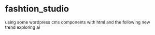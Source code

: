 # fashtion_studio
using some wordpress  cms components  with  html and the following new trend exploring ai   
